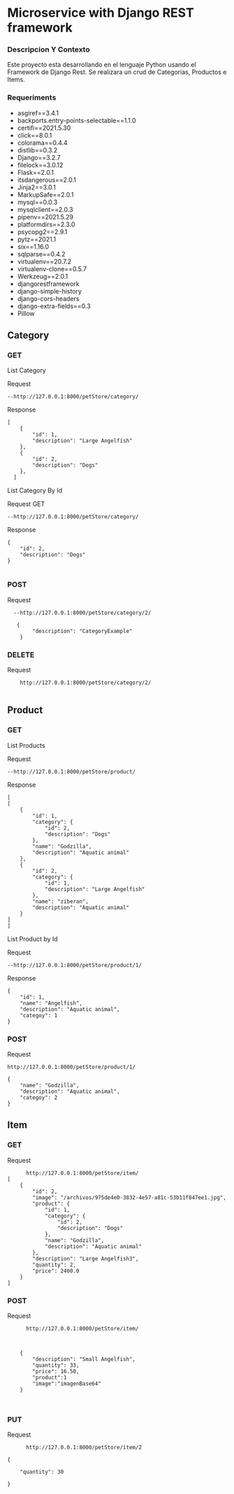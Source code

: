 

# Microservice with Django REST framework

### Descripcion Y Contexto

Este proyecto esta desarrollando en el lenguaje Python usando el Framework de Django Rest. Se realizara un crud de Categorias, Productos e Items.


### Requeriments

- asgiref==3.4.1
- backports.entry-points-selectable==1.1.0
- certifi==2021.5.30
- click==8.0.1
- colorama==0.4.4
- distlib==0.3.2
- Django==3.2.7
- filelock==3.0.12
- Flask==2.0.1
- itsdangerous==2.0.1
- Jinja2==3.0.1
- MarkupSafe==2.0.1
- mysql==0.0.3
- mysqlclient==2.0.3
- pipenv==2021.5.29
- platformdirs==2.3.0
- psycopg2==2.9.1
- pytz==2021.1
- six==1.16.0
- sqlparse==0.4.2
- virtualenv==20.7.2
- virtualenv-clone==0.5.7
- Werkzeug==2.0.1
- djangorestframework
- django-simple-history
- django-cors-headers
- django-extra-fields==0.3
- Pillow




## Category

### GET

List Category

Request 

    --http://127.0.0.1:8000/petStore/category/
 
Response 
 
```
[
    {
        "id": 1,
        "description": "Large Angelfish"
    },
    {
        "id": 2,
        "description": "Dogs"
    },
  ]
```
    
 List Category By Id
 
 Request GET
 
    --http://127.0.0.1:8000/petStore/category/
    
Response

```
{
    "id": 2,
    "description": "Dogs"
}
   
 ```
   
### POST

Request 

```
  --http://127.0.0.1:8000/petStore/category/2/
  
   {
        "description": "CategoryExample"
    }

```

### DELETE

Request 

```
    http://127.0.0.1:8000/petStore/category/2/
    
```


## Product

### GET

List Products

Request 

    --http://127.0.0.1:8000/petStore/product/
    
Response

```
[
[
    {
        "id": 1,
        "category": {
            "id": 2,
            "description": "Dogs"
        },
        "name": "Godzilla",
        "description": "Aquatic animal"
    },
    {
        "id": 2,
        "category": {
            "id": 1,
            "description": "Large Angelfish"
        },
        "name": "ziberan",
        "description": "Aquatic animal"
    }
]
]

```

List Product by Id


Request 

    --http://127.0.0.1:8000/petStore/product/1/
    
    
Response

```
{
    "id": 1,
    "name": "Angelfish",
    "description": "Aquatic animal",
    "categoy": 1
}

```


### POST 


Request
```
http://127.0.0.1:8000/petStore/product/1/

{
    "name": "Godzilla",
    "description": "Aquatic animal",
    "categoy": 2
}

```


## Item

### GET

Request 

```
      http://127.0.0.1:8000/petStore/item/
[
    {
        "id": 2,
        "image": "/archivos/975de4e0-3832-4e57-a81c-53b11f847ee1.jpg",
        "product": {
            "id": 1,
            "category": {
                "id": 2,
                "description": "Dogs"
            },
            "name": "Godzilla",
            "description": "Aquatic animal"
        },
        "description": "Large Angelfish3",
        "quantity": 2,
        "price": 2400.0
    }  
]

```


### POST

Request


```
      http://127.0.0.1:8000/petStore/item/


  
    {
        "description": "Small Angelfish",
        "quantity": 33,
        "price": 16.50,
        "product":1
        "image":"imagenBase64"
    }



```

### PUT

Request


```
      http://127.0.0.1:8000/petStore/item/2

{
  
    "quantity": 30

}
```
